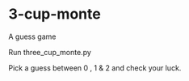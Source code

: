 # 3-cup-monte
A guess game

Run three_cup_monte.py

Pick a guess between 0 , 1 & 2 and check your luck.
